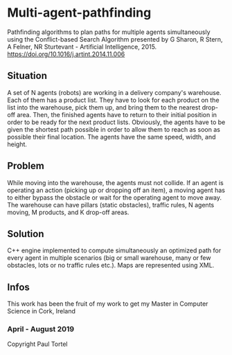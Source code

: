 # Multi-agent-pathfinding
Pathfinding algorithms to plan paths for multiple agents simultaneously using the Conflict-based Search Algorithm presented by G Sharon, R Stern, A Felner, NR Sturtevant - Artificial Intelligence, 2015. https://doi.org/10.1016/j.artint.2014.11.006

## Situation
A set of N agents (robots) are working in a delivery company's warehouse. Each of them has a product list. They have to look for each product on the list into the warehouse, pick them up, and bring them to the nearest drop-off area. Then, the finished agents have to return to their initial position in order to be ready for the next product lists.
Obviously, the agents have to be given the shortest path possible in order to allow them to reach as soon as possible their final location. The agents have the same speed, width, and height.

## Problem
While moving into the warehouse, the agents must not collide. If an agent is operating an action (picking up or dropping off an item), a moving agent has to either bypass the obstacle or wait for the operating agent to move away. The warehouse can have pillars (static obstacles), traffic rules, N agents moving, M products, and K drop-off areas.

## Solution
C++ engine implemented to compute simultaneously an optimized path for every agent in multiple scenarios (big or small warehouse, many or few obstacles, lots or no traffic rules etc.).
Maps are represented using XML.

## Infos
This work has been the fruit of my work to get my Master in Computer Science in Cork, Ireland

### April - August 2019
Copyright Paul Tortel
